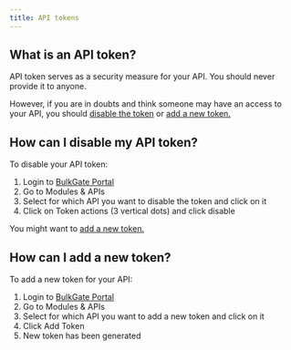 ```yaml
---
title: API tokens
---
```


## What is an API token?
API token serves as a security measure for your API. You should never provide it to anyone. 

However, if you are in doubts and think someone may have an access to your API, you should [disable the token](https://github.com/BulkGate/help/blob/master/docs/api-administration.md#how-can-i-disable-my-api-token) or [add a new token.](#how-can-i-add-a-new-token) 

## How can I disable my API token?
To disable your API token:
1.	Login to [BulkGate Portal](https://portal.bulkgate.com)
2.	Go to Modules & APIs
3.	Select for which API you want to disable the token and click on it
4.	Click on Token actions (3 vertical dots) and click disable

You might want to [add a new token.](#how-can-i-add-a-new-token)

## How can I add a new token?
To add a new token for your API:
1.	Login to [BulkGate Portal](https://portal.bulkgate.com)
2.	Go to Modules & APIs
3.	Select for which API you want to add a new token and click on it
4.	Click Add Token
5.	New token has been generated
